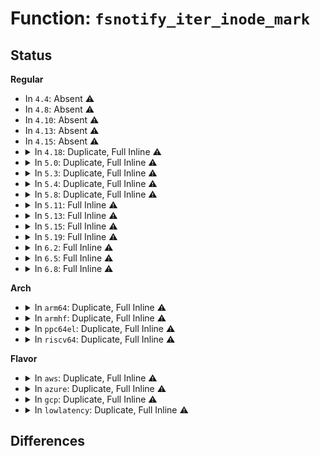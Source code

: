 # Function: <code>fsnotify_iter_inode_mark</code>

## Status
<b>Regular</b>
<ul>
<li>
In <code>4.4</code>: Absent ⚠️
</li>
<li>
In <code>4.8</code>: Absent ⚠️
</li>
<li>
In <code>4.10</code>: Absent ⚠️
</li>
<li>
In <code>4.13</code>: Absent ⚠️
</li>
<li>
In <code>4.15</code>: Absent ⚠️
</li>
<li>
<details>
<summary>In <code>4.18</code>: Duplicate, Full Inline ⚠️</summary>

**Collision:** Static Duplication

**Inline:** Full

**Transformation:** False

**Instances:**

```
In kernel/audit_watch.c (ffffffff81158d81)
Location: include/linux/fsnotify_backend.h:247
Inline: True
Inline callers:
  - kernel/audit_watch.c:audit_watch_handle_event
```
```
In kernel/audit_fsnotify.c (ffffffff81159539)
Location: include/linux/fsnotify_backend.h:247
Inline: True
Inline callers:
  - kernel/audit_fsnotify.c:audit_mark_handle_event
```
```
In fs/notify/dnotify/dnotify.c (ffffffff812e655e)
Location: include/linux/fsnotify_backend.h:247
Inline: True
Inline callers:
  - fs/notify/dnotify/dnotify.c:dnotify_handle_event
```
```
In fs/notify/inotify/inotify_fsnotify.c (ffffffff812e6b04)
Location: include/linux/fsnotify_backend.h:247
Inline: True
Inline callers:
  - fs/notify/inotify/inotify_fsnotify.c:inotify_handle_event
```
</details>
</li>
<li>
<details>
<summary>In <code>5.0</code>: Duplicate, Full Inline ⚠️</summary>

**Collision:** Static Duplication

**Inline:** Full

**Transformation:** False

**Instances:**

```
In kernel/audit_watch.c (ffffffff81165d21)
Location: include/linux/fsnotify_backend.h:268
Inline: True
Inline callers:
  - kernel/audit_watch.c:audit_watch_handle_event
```
```
In kernel/audit_fsnotify.c (ffffffff811664d7)
Location: include/linux/fsnotify_backend.h:268
Inline: True
Inline callers:
  - kernel/audit_fsnotify.c:audit_mark_handle_event
```
```
In fs/notify/dnotify/dnotify.c (ffffffff812fb0ee)
Location: include/linux/fsnotify_backend.h:268
Inline: True
Inline callers:
  - fs/notify/dnotify/dnotify.c:dnotify_handle_event
```
```
In fs/notify/inotify/inotify_fsnotify.c (ffffffff812fb694)
Location: include/linux/fsnotify_backend.h:268
Inline: True
Inline callers:
  - fs/notify/inotify/inotify_fsnotify.c:inotify_handle_event
```
</details>
</li>
<li>
<details>
<summary>In <code>5.3</code>: Duplicate, Full Inline ⚠️</summary>

**Collision:** Static Duplication

**Inline:** Full

**Transformation:** False

**Instances:**

```
In kernel/audit_watch.c (ffffffff811728a1)
Location: include/linux/fsnotify_backend.h:273
Inline: True
Inline callers:
  - kernel/audit_watch.c:audit_watch_handle_event
```
```
In kernel/audit_fsnotify.c (ffffffff81173087)
Location: include/linux/fsnotify_backend.h:273
Inline: True
Inline callers:
  - kernel/audit_fsnotify.c:audit_mark_handle_event
```
```
In fs/notify/dnotify/dnotify.c (ffffffff8131b9c1)
Location: include/linux/fsnotify_backend.h:273
Inline: True
Inline callers:
  - fs/notify/dnotify/dnotify.c:dnotify_handle_event
```
```
In fs/notify/inotify/inotify_fsnotify.c (ffffffff8131bfbe)
Location: include/linux/fsnotify_backend.h:273
Inline: True
Inline callers:
  - fs/notify/inotify/inotify_fsnotify.c:inotify_handle_event
```
</details>
</li>
<li>
<details>
<summary>In <code>5.4</code>: Duplicate, Full Inline ⚠️</summary>

**Collision:** Static Duplication

**Inline:** Full

**Transformation:** False

**Instances:**

```
In kernel/audit_watch.c (ffffffff8117e751)
Location: include/linux/fsnotify_backend.h:273
Inline: True
Inline callers:
  - kernel/audit_watch.c:audit_watch_handle_event
```
```
In kernel/audit_fsnotify.c (ffffffff8117eef7)
Location: include/linux/fsnotify_backend.h:273
Inline: True
Inline callers:
  - kernel/audit_fsnotify.c:audit_mark_handle_event
```
```
In fs/notify/dnotify/dnotify.c (ffffffff8132e781)
Location: include/linux/fsnotify_backend.h:273
Inline: True
Inline callers:
  - fs/notify/dnotify/dnotify.c:dnotify_handle_event
```
```
In fs/notify/inotify/inotify_fsnotify.c (ffffffff8132ed9e)
Location: include/linux/fsnotify_backend.h:273
Inline: True
Inline callers:
  - fs/notify/inotify/inotify_fsnotify.c:inotify_handle_event
```
</details>
</li>
<li>
<details>
<summary>In <code>5.8</code>: Duplicate, Full Inline ⚠️</summary>

**Collision:** Static Duplication

**Inline:** Full

**Transformation:** False

**Instances:**

```
In kernel/audit_watch.c (ffffffff81191e05)
Location: include/linux/fsnotify_backend.h:299
Inline: True
Inline callers:
  - kernel/audit_watch.c:audit_watch_handle_event
```
```
In kernel/audit_fsnotify.c (ffffffff811924b5)
Location: include/linux/fsnotify_backend.h:299
Inline: True
Inline callers:
  - kernel/audit_fsnotify.c:audit_mark_handle_event
```
```
In fs/notify/dnotify/dnotify.c (ffffffff81368645)
Location: include/linux/fsnotify_backend.h:299
Inline: True
Inline callers:
  - fs/notify/dnotify/dnotify.c:dnotify_handle_event
```
```
In fs/notify/inotify/inotify_fsnotify.c (ffffffff81368c92)
Location: include/linux/fsnotify_backend.h:299
Inline: True
Inline callers:
  - fs/notify/inotify/inotify_fsnotify.c:inotify_handle_event
```
</details>
</li>
<li>
<details>
<summary>In <code>5.11</code>: Full Inline ⚠️</summary>

**Collision:** Unique Static

**Inline:** Full

**Transformation:** False

**Instances:**

```
In fs/notify/fsnotify.c (ffffffff81373374)
Location: include/linux/fsnotify_backend.h:333
Inline: True
Inline callers:
  - fs/notify/fsnotify.c:send_to_group
```
</details>
</li>
<li>
<details>
<summary>In <code>5.13</code>: Full Inline ⚠️</summary>

**Collision:** Unique Static

**Inline:** Full

**Transformation:** False

**Instances:**

```
In fs/notify/fsnotify.c (ffffffff81379c54)
Location: include/linux/fsnotify_backend.h:330
Inline: True
Inline callers:
  - fs/notify/fsnotify.c:send_to_group
```
</details>
</li>
<li>
<details>
<summary>In <code>5.15</code>: Full Inline ⚠️</summary>

**Collision:** Unique Static

**Inline:** Full

**Transformation:** False

**Instances:**

```
In fs/notify/fsnotify.c (ffffffff813c67cf)
Location: include/linux/fsnotify_backend.h:330
Inline: True
Inline callers:
  - fs/notify/fsnotify.c:send_to_group
```
</details>
</li>
<li>
<details>
<summary>In <code>5.19</code>: Full Inline ⚠️</summary>

**Collision:** Unique Static

**Inline:** Full

**Transformation:** False

**Instances:**

```
In fs/notify/fsnotify.c (ffffffff8144d7ef)
Location: include/linux/fsnotify_backend.h:446
Inline: True
Inline callers:
  - fs/notify/fsnotify.c:send_to_group
```
</details>
</li>
<li>
<details>
<summary>In <code>6.2</code>: Full Inline ⚠️</summary>

**Collision:** Unique Static

**Inline:** Full

**Transformation:** False

**Instances:**

```
In fs/notify/fsnotify.c (ffffffff814dbe34)
Location: include/linux/fsnotify_backend.h:446
Inline: True
Inline callers:
  - fs/notify/fsnotify.c:send_to_group
```
</details>
</li>
<li>
<details>
<summary>In <code>6.5</code>: Full Inline ⚠️</summary>

**Collision:** Unique Static

**Inline:** Full

**Transformation:** False

**Instances:**

```
In fs/notify/fsnotify.c (ffffffff8151261d)
Location: include/linux/fsnotify_backend.h:446
Inline: True
Inline callers:
  - fs/notify/fsnotify.c:send_to_group
```
</details>
</li>
<li>
<details>
<summary>In <code>6.8</code>: Full Inline ⚠️</summary>

**Collision:** Unique Static

**Inline:** Full

**Transformation:** False

**Instances:**

```
In fs/notify/fsnotify.c (ffffffff81546acd)
Location: include/linux/fsnotify_backend.h:446
Inline: True
Inline callers:
  - fs/notify/fsnotify.c:send_to_group
```
</details>
</li>
</ul>
<b>Arch</b>
<ul>
<li>
<details>
<summary>In <code>arm64</code>: Duplicate, Full Inline ⚠️</summary>

**Collision:** Static Duplication

**Inline:** Full

**Transformation:** False

**Instances:**

```
In kernel/audit_watch.c (ffff8000101f35ac)
Location: include/linux/fsnotify_backend.h:273
Inline: True
Inline callers:
  - kernel/audit_watch.c:audit_watch_handle_event
```
```
In kernel/audit_fsnotify.c (ffff8000101f3e38)
Location: include/linux/fsnotify_backend.h:273
Inline: True
Inline callers:
  - kernel/audit_fsnotify.c:audit_mark_handle_event
```
```
In fs/notify/dnotify/dnotify.c (ffff8000103eb100)
Location: include/linux/fsnotify_backend.h:273
Inline: True
Inline callers:
  - fs/notify/dnotify/dnotify.c:dnotify_handle_event
```
```
In fs/notify/inotify/inotify_fsnotify.c (ffff8000103eb934)
Location: include/linux/fsnotify_backend.h:273
Inline: True
Inline callers:
  - fs/notify/inotify/inotify_fsnotify.c:inotify_handle_event
```
</details>
</li>
<li>
<details>
<summary>In <code>armhf</code>: Duplicate, Full Inline ⚠️</summary>

**Collision:** Static Duplication

**Inline:** Full

**Transformation:** False

**Instances:**

```
In kernel/audit_watch.c (c0433aa0)
Location: include/linux/fsnotify_backend.h:273
Inline: True
Inline callers:
  - kernel/audit_watch.c:audit_watch_handle_event
```
```
In kernel/audit_fsnotify.c (c0434244)
Location: include/linux/fsnotify_backend.h:273
Inline: True
Inline callers:
  - kernel/audit_fsnotify.c:audit_mark_handle_event
```
```
In fs/notify/dnotify/dnotify.c (c05c21c4)
Location: include/linux/fsnotify_backend.h:273
Inline: True
Inline callers:
  - fs/notify/dnotify/dnotify.c:dnotify_handle_event
```
```
In fs/notify/inotify/inotify_fsnotify.c (c05c27cc)
Location: include/linux/fsnotify_backend.h:273
Inline: True
Inline callers:
  - fs/notify/inotify/inotify_fsnotify.c:inotify_handle_event
```
</details>
</li>
<li>
<details>
<summary>In <code>ppc64el</code>: Duplicate, Full Inline ⚠️</summary>

**Collision:** Static Duplication

**Inline:** Full

**Transformation:** False

**Instances:**

```
In kernel/audit_watch.c (c000000000268140)
Location: include/linux/fsnotify_backend.h:273
Inline: True
Inline callers:
  - kernel/audit_watch.c:audit_watch_handle_event
```
```
In kernel/audit_fsnotify.c (c000000000268e24)
Location: include/linux/fsnotify_backend.h:273
Inline: True
Inline callers:
  - kernel/audit_fsnotify.c:audit_mark_handle_event
```
```
In fs/notify/dnotify/dnotify.c (c0000000004f2370)
Location: include/linux/fsnotify_backend.h:273
Inline: True
Inline callers:
  - fs/notify/dnotify/dnotify.c:dnotify_handle_event
```
```
In fs/notify/inotify/inotify_fsnotify.c (c0000000004f2d84)
Location: include/linux/fsnotify_backend.h:273
Inline: True
Inline callers:
  - fs/notify/inotify/inotify_fsnotify.c:inotify_handle_event
```
</details>
</li>
<li>
<details>
<summary>In <code>riscv64</code>: Duplicate, Full Inline ⚠️</summary>

**Collision:** Static Duplication

**Inline:** Full

**Transformation:** False

**Instances:**

```
In kernel/audit_watch.c (ffffffe000166a8e)
Location: include/linux/fsnotify_backend.h:273
Inline: True
Inline callers:
  - kernel/audit_watch.c:audit_watch_handle_event
```
```
In kernel/audit_fsnotify.c (ffffffe0001671ce)
Location: include/linux/fsnotify_backend.h:273
Inline: True
Inline callers:
  - kernel/audit_fsnotify.c:audit_mark_handle_event
```
```
In fs/notify/dnotify/dnotify.c (ffffffe00029f55a)
Location: include/linux/fsnotify_backend.h:273
Inline: True
Inline callers:
  - fs/notify/dnotify/dnotify.c:dnotify_handle_event
```
```
In fs/notify/inotify/inotify_fsnotify.c (ffffffe00029fbce)
Location: include/linux/fsnotify_backend.h:273
Inline: True
Inline callers:
  - fs/notify/inotify/inotify_fsnotify.c:inotify_handle_event
```
</details>
</li>
</ul>
<b>Flavor</b>
<ul>
<li>
<details>
<summary>In <code>aws</code>: Duplicate, Full Inline ⚠️</summary>

**Collision:** Static Duplication

**Inline:** Full

**Transformation:** False

**Instances:**

```
In kernel/audit_watch.c (ffffffff81176d71)
Location: include/linux/fsnotify_backend.h:273
Inline: True
Inline callers:
  - kernel/audit_watch.c:audit_watch_handle_event
```
```
In kernel/audit_fsnotify.c (ffffffff81177517)
Location: include/linux/fsnotify_backend.h:273
Inline: True
Inline callers:
  - kernel/audit_fsnotify.c:audit_mark_handle_event
```
```
In fs/notify/dnotify/dnotify.c (ffffffff81326d61)
Location: include/linux/fsnotify_backend.h:273
Inline: True
Inline callers:
  - fs/notify/dnotify/dnotify.c:dnotify_handle_event
```
```
In fs/notify/inotify/inotify_fsnotify.c (ffffffff8132737e)
Location: include/linux/fsnotify_backend.h:273
Inline: True
Inline callers:
  - fs/notify/inotify/inotify_fsnotify.c:inotify_handle_event
```
</details>
</li>
<li>
<details>
<summary>In <code>azure</code>: Duplicate, Full Inline ⚠️</summary>

**Collision:** Static Duplication

**Inline:** Full

**Transformation:** False

**Instances:**

```
In kernel/audit_watch.c (ffffffff81169f11)
Location: include/linux/fsnotify_backend.h:273
Inline: True
Inline callers:
  - kernel/audit_watch.c:audit_watch_handle_event
```
```
In kernel/audit_fsnotify.c (ffffffff8116a6b7)
Location: include/linux/fsnotify_backend.h:273
Inline: True
Inline callers:
  - kernel/audit_fsnotify.c:audit_mark_handle_event
```
```
In fs/notify/dnotify/dnotify.c (ffffffff81317901)
Location: include/linux/fsnotify_backend.h:273
Inline: True
Inline callers:
  - fs/notify/dnotify/dnotify.c:dnotify_handle_event
```
```
In fs/notify/inotify/inotify_fsnotify.c (ffffffff81317f1e)
Location: include/linux/fsnotify_backend.h:273
Inline: True
Inline callers:
  - fs/notify/inotify/inotify_fsnotify.c:inotify_handle_event
```
</details>
</li>
<li>
<details>
<summary>In <code>gcp</code>: Duplicate, Full Inline ⚠️</summary>

**Collision:** Static Duplication

**Inline:** Full

**Transformation:** False

**Instances:**

```
In kernel/audit_watch.c (ffffffff81174b41)
Location: include/linux/fsnotify_backend.h:273
Inline: True
Inline callers:
  - kernel/audit_watch.c:audit_watch_handle_event
```
```
In kernel/audit_fsnotify.c (ffffffff811752e7)
Location: include/linux/fsnotify_backend.h:273
Inline: True
Inline callers:
  - kernel/audit_fsnotify.c:audit_mark_handle_event
```
```
In fs/notify/dnotify/dnotify.c (ffffffff81324831)
Location: include/linux/fsnotify_backend.h:273
Inline: True
Inline callers:
  - fs/notify/dnotify/dnotify.c:dnotify_handle_event
```
```
In fs/notify/inotify/inotify_fsnotify.c (ffffffff81324e4e)
Location: include/linux/fsnotify_backend.h:273
Inline: True
Inline callers:
  - fs/notify/inotify/inotify_fsnotify.c:inotify_handle_event
```
</details>
</li>
<li>
<details>
<summary>In <code>lowlatency</code>: Duplicate, Full Inline ⚠️</summary>

**Collision:** Static Duplication

**Inline:** Full

**Transformation:** False

**Instances:**

```
In kernel/audit_watch.c (ffffffff81182421)
Location: include/linux/fsnotify_backend.h:273
Inline: True
Inline callers:
  - kernel/audit_watch.c:audit_watch_handle_event
```
```
In kernel/audit_fsnotify.c (ffffffff81182bc7)
Location: include/linux/fsnotify_backend.h:273
Inline: True
Inline callers:
  - kernel/audit_fsnotify.c:audit_mark_handle_event
```
```
In fs/notify/dnotify/dnotify.c (ffffffff813365b1)
Location: include/linux/fsnotify_backend.h:273
Inline: True
Inline callers:
  - fs/notify/dnotify/dnotify.c:dnotify_handle_event
```
```
In fs/notify/inotify/inotify_fsnotify.c (ffffffff81336c2e)
Location: include/linux/fsnotify_backend.h:273
Inline: True
Inline callers:
  - fs/notify/inotify/inotify_fsnotify.c:inotify_handle_event
```
</details>
</li>
</ul>

## Differences
